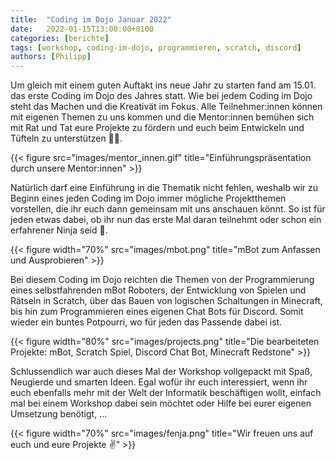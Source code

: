 ```yaml
---
title:  "Coding im Dojo Januar 2022"
date:   2022-01-15T13:00:00+0100
categories: [berichte]
tags: [workshop, coding-im-dojo, programmieren, scratch, discord]
authors: [Philipp]
---
```

Um gleich mit einem guten Auftakt ins neue Jahr zu starten fand am 15.01. das erste Coding im Dojo des Jahres statt. Wie bei jedem Coding im Dojo steht das Machen und die Kreativät im Fokus. Alle Teilnehmer:innen können mit eigenen Themen zu uns kommen und die Mentor:innen bemühen sich mit Rat und Tat eure Projekte zu fördern und euch beim Entwickeln und Tüfteln zu unterstützen 🧑‍🏫.

{{< figure src="images/mentor_innen.gif" title="Einführungspräsentation durch unsere Mentor:innen" >}}

Natürlich darf eine Einführung in die Thematik nicht fehlen, weshalb wir zu Beginn eines jeden Coding im Dojo immer mögliche Projektthemen vorstellen, die ihr euch dann gemeinsam mit uns anschauen könnt. So ist für jeden etwas dabei, ob ihr nun das erste Mal daran teilnehmt oder schon ein erfahrener Ninja seid 🥷.

{{< figure width="70%" src="images/mbot.png" title="mBot zum Anfassen und Ausprobieren" >}}
 
Bei diesem Coding im Dojo reichten die Themen von der Programmierung eines selbstfahrenden mBot Roboters, der Entwicklung von Spielen und Rätseln in Scratch, über das Bauen von logischen Schaltungen in Minecraft, bis hin zum Programmieren eines eigenen Chat Bots für Discord. Somit wieder ein buntes Potpourri, wo für jeden das Passende dabei ist.

{{< figure width="80%" src="images/projects.png" title="Die bearbeiteten Projekte: mBot, Scratch Spiel, Discord Chat Bot, Minecraft Redstone" >}}

Schlussendlich war auch dieses Mal der Workshop vollgepackt mit Spaß, Neugierde und smarten Ideen. Egal wofür ihr euch interessiert, wenn ihr euch ebenfalls mehr mit der Welt der Informatik beschäftigen wollt, einfach mal bei einem Workshop dabei sein möchtet oder Hilfe bei eurer eigenen Umsetzung benötigt, ...

{{< figure width="70%" src="images/fenja.png" title="Wir freuen uns auf euch und eure Projekte ✌️" >}}
